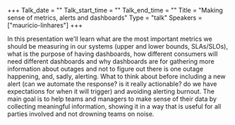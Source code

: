 +++
Talk_date = ""
Talk_start_time = ""
Talk_end_time = ""
Title = "Making sense of metrics, alerts and dashboards"
Type = "talk"
Speakers = ["mauricio-linhares"]
+++

In this presentation we'll learn what are the most important metrics we should be measuring in our systems (upper and lower bounds, SLAs/SLOs), what is the purpose of having dashboards, how different consumers will need different dashboards and why dashboards are for gathering more information about outages and not to figure out there is one outage happening, and, sadly, alerting. What to think about before including a new alert (can we automate the response? is it really actionable? do we have expectations for when it will trigger) and avoiding alerting burnout. The main goal is to help teams and managers to make sense of their data by collecting meaningful information, showing it in a way that is useful for all parties involved and not drowning teams on noise.